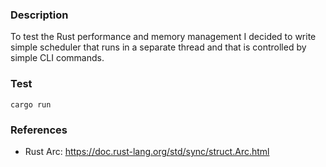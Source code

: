 ### Description
To test the Rust performance and memory management I decided to write simple scheduler that
runs in a separate thread and that is controlled by simple CLI commands.


### Test
`cargo run`


### References

- Rust Arc: https://doc.rust-lang.org/std/sync/struct.Arc.html